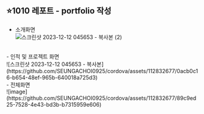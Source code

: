 ## ⭐1010 레포트 - portfolio 작성

- 소개화면<br>
![스크린샷 2023-12-12 045653 - 복사본 (2)](https://github.com/SEUNGACHOI0925/cordova/assets/112832677/590c264c-ead3-4ea1-946d-73c3c356bb0c)
<br>
- 인적 및 프로젝트 화면<br>
![스크린샷 2023-12-12 045653 - 복사본](https://github.com/SEUNGACHOI0925/cordova/assets/112832677/0acb0c16-b654-48ef-965b-640018a725d3)
<br>
- 전체화면<br>
![image](https://github.com/SEUNGACHOI0925/cordova/assets/112832677/89c9ed25-7528-4e43-bd3b-b7315959e606)
<br>
